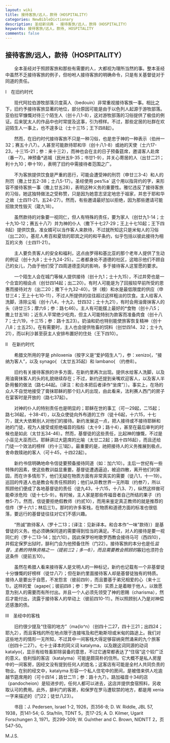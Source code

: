 ```yaml
---
layout: wiki
title: 接待客旅/远人，款待（HOSPITALITY）
categories: NewBibleDictionary
description: 圣经新词典 - 接待客旅/远人，款待（HOSPITALITY）
keywords: 接待客旅/远人，款待, HOSPITALITY
comments: false
---
```


## 接待客旅/远人，款待（HOSPITALITY）

　　全本圣经对于照顾客旅和那些有需要的人，大都视为理所当然的事。整本圣经中虽然不乏接待客旅的例子，但吩咐人接待客旅的明确命令，只是有关基督徒对于同道的责任。

Ⅰ　在旧约时代

　　现代阿拉伯游牧部落贝度英人（bedouin）非常重视接待客族一事。相比之下，旧约予接待客旅显著的地位，部分原因可能是由于以色列人起源于游牧部落。亚伯拉罕慷慨对待三个陌生人（创十八1-8），这对游牧部落的习俗提供了极佳的例证。后来犹太人的作品中也时常提及这事，引为榜样。不过，那些定居的社群在欢迎陌生人一事上，也不遑多让（士十三15；王下四8起）。

　　然而，在旧约时代接待客旅不只是一种习俗，也是忠于神的一种表示（伯卅一32；赛五十八7）。人甚至可能款待耶和华（创十八1-8）或祂的天使（士六17-23，十三15-21；参：来十三2），而神也会在主的日子预备筵席，邀请客人赴席（番一7）。神预备*逃城（民卅五9-35；书廿1-9），并关心寄居的人（出廿二21；利十九10；申十19），表明了旧约中需接待者范围之广。

　　不为客旅提供饮食是严重的恶行，可能会遭受神的刑罚（申廿三3-4）和人的刑罚（撒上廿五2-38；士八5-17）。圣经使用 pes%a` 这个用以指背约的字，来形容不接待客旅一事（撒上廿五28），表明这种义务的重要性。雅忆违反了接待客旅的习俗，她这独特做法之受称赞，只是因为她意志坚定地忠于祖家，并忠于耶和华之故（士四11-21，五24-27）。然而，有些邀请最好加以拒绝，因为那些邀请可能招致灵性毁灭（箴九18）。

　　虽然款待的对象要一视同仁，但人有特殊的责任，要为家人（创廿九1-14；士十九10-12；赛五十八7）并为神的仆人（撒下十七27-29；王上十七10起；王下四8起）提供饮食。准女婿可以当作客人来款待，不过就所知这只是米甸人的习俗（出二20）。基尼人希百和夏琐的耶宾之间的和平条约，似乎包括以彼此接待为相互的义务（士四11-21）。

　　主人要负责客人的安全和福利，这点由罗得和基比亚的那个老年人提供了生动的例证（创十九8；士十九24-25）。二者都身处不道德的社区，这暗示他们不顾自己的女儿，乃由于他们受了四周道德歪风的影响，多于接待客人这誓愿的要求。

　　一个陌生人会在城门等候人提供接待（创十九1；士十九15），不过井旁也是一个合宜的相会点（创廿四14起；出二20）。有时人可能是为了回报较早前所受的恩惠而接待对方（出二20；撒下十九32-40）。饼（粮）和水是最低限度的供应（申廿三4；王上十七10-11），不过人所提供的往往超过这样粗淡的饮食。主人给客人洗脚，涤除尘垢（创十八4，十九2，廿四32；士十九21），有时会用油膏抹客人的头（诗廿三5；摩六6；参：路七46）。主人有可能摆上最好的*食物（创十八5；撒上廿五18）；近东人平常绝少吃肉，但主人可能特别为款客而准备肉食（创十八7；士六19，十三15；参：路十五23）。奶油和奶也特别能使旅客恢复精神（创十八8；士五25）。在有需要时，主人也会提供牲畜的饲料（创廿四14、32；士十九21），而以利沙甚至获主人安排布置好的住处（王下四10）。

Ⅱ　在新约时代

　　希腊文所用的字是 philoxenia（按字义是“爱护陌生人”），参：xenizo{，“接纳为客人”，以及 synago{ （太廿五35起）和 lambano{ （约叁8）。

　　旧约有关接待客旅的许多方面，在新约里再次出现。提供水给客人洗脚，以及用油膏抹客人的头的礼貌继续存在；不过，新约还提到亲嘴欢迎客人，以及客人半卧用餐的做法（路七44起。〔译注：和合本把后者译作“坐席”〕）。事实上，在场的众人不自觉地接受了膏抹耶稣的那个妇人的出现，由此看来，法利赛人西门的房子在宴客时是开放的（路七37起）。

　　对神的仆人的特别责任也是明显的；耶稣在世的事工（可一29起，二15起；路七36起，十38-41），以及众使徒向外布道的工作（徒十6起，十六15，十七7），就大大依赖别人对他们的接待。新约发展这一点，把人接待或不接待耶稣和祂的门徒，视为人接受或拒绝福音的指标（太十9；路十4），甚至在最后审判的时候也是如此（太廿五34-46）。然而，基督徒的这些责任，比起神的慷慨，不过是小巫见大巫而已。耶稣讲过大筵席的比喻（太廿二2起；路十四16起），而且还给门徒一个效法的榜样（约十三1起）。最重要的是，祂把接待人的义务推展到极点，舍命救赎祂的客人（可十45，十四22起）。

　　新约书信明确地命令信徒要预备接待同道（如：加六10）。主后一世纪有一些特殊的因素，使这些教训益显重要。基督徒遭遇逼迫，被迫四散，离开他们的家园，而在许多情形下，他们无疑在物质方面有非常真实的需要（徒八1，十一19）。巡回的传道人也是教会有责任照顾的；他们从异教世界一无所取（约叁7），所以照顾他们便成了各地基督徒的责任（徒九43，十六15，十八3、7），纵然这样做可能牵涉危险（徒十七5-9）。有时候，主人家是那些传福音者自己所结的果子（约叁5-7）。然而，信徒要拒绝假教师（约贰10），而用来鉴定真正教师的就是推荐的信件（罗十六1；林后三1）。那时的许多客栈，在物质和道德方面的标准也很低落，要远行的基督徒往往对它们不感兴趣。

　　“热诚”款待客人（罗十二13；〔译注：见新译本。和合本作“一味”款待〕）是基督徒的义务。他必须确保同道的需要得到恰当的满足。不过，对人的接待是要一视同仁的（罗十二13-14；加六10）。因此保罗吩咐歌罗西教会接待马可（西四10），并假定保罗出狱时，腓利门会为他预备住所（门22）。接待客旅的本分也是任*监督，主教的特殊资格之一（提前三2；多一8），而且需要教会照顾的*寡妇也须符合这条件（提前五10）。

　　虽然在希腊人看来接待客人是文明人的一种标记，新约也记载有一个非基督徒十分慷慨的好榜样（徒廿八7）；但在新约里面接待客人却是基督徒独有的特质。接待人是要出于自愿，不发怨言（彼前四9），而且要基于弟兄相爱的心（来十三1）。这样的爱（agape{；彼前四8；参：罗十二9）实质上是着眼于他人，以致愿意为别人的需要而有所付出。并且一个人必须先领受了神的恩赐（charisma），然后才能付出，流露于接待客人的举动上（彼前四10-11）。所以照顾别人乃是对神偿还感激的债。

Ⅲ　圣经中的客栈

　　旧约很少提及“住宿的地方”（ma{lo^n）（创四十二27，四十三21；出四24；耶九2），而且客栈的所在地点限于连接埃及和巴勒斯坦或米甸的路途上。我们对这些地方的情形一无所知，不过其中一间客栈大得足够容纳突然涌来的九个旅客（创四十二27）。七十士译本的同义词 katalyma，以及跟这词同源的动词 katalyo{，显示有给牲畜卸除装备的意思，不过它通常都表达了“住宿”这个较广泛的意义。伯利恒的客店（katalyma）可能是颇简朴的住所。它大概不是私人房屋中的一间客房，因经文没有提到任何人的姓名；这客店有可能是全村人共同负责的物业。在别的经文中，katalyma 形容一个私人住宅中的房间，是被借来供人吃逾越节筵席用的（可十四14；路廿二11；参：路十九7）。路加福音十34的店（pandocheion）是较进步的，任何人都可以进去，这店并提供食宿照料，另收取认可的费用。此外，腓利门的客房，和保罗在罗马遭软禁的地方，都是用 xenia 一字来描述的（门22；徒廿八23）。

　　书目：J. Pedersen, Israel 1-2, 1926，页356-8; D. W. Riddle, JBL 57, 1938，页141-54; G. Sta/hlin, TDNT 5，页17-25; A. D. Kilmer, Ugarit Forschungen 3, 1971，页299-309; W. Gu/nther and C. Brown, NIDNTT 2，页547-50。

M.J.S.








